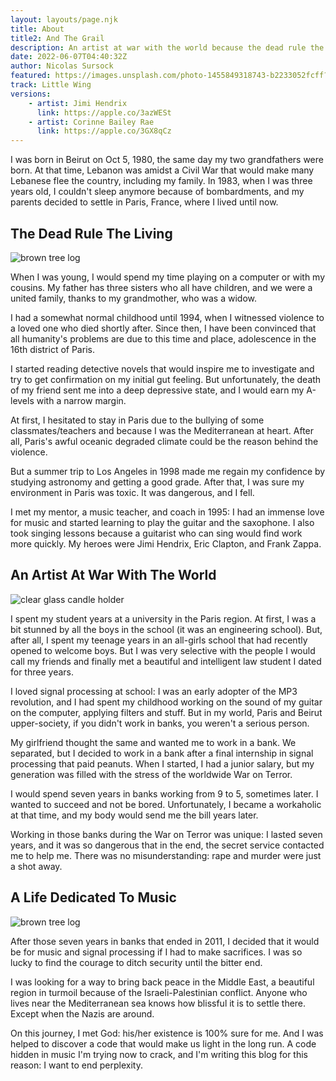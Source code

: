 ```yaml
---
layout: layouts/page.njk
title: About 
title2: And The Grail
description: An artist at war with the world because the dead rule the living. Music is the only way out!
date: 2022-06-07T04:40:32Z
author: Nicolas Sursock
featured: https://images.unsplash.com/photo-1455849318743-b2233052fcff?ixlib=rb-1.2.1&ixid=MnwxMjA3fDB8MHxwaG90by1wYWdlfHx8fGVufDB8fHx8&auto=format&fit=crop
track: Little Wing
versions:
    - artist: Jimi Hendrix
      link: https://apple.co/3azWESt
    - artist: Corinne Bailey Rae
      link: https://apple.co/3GX8qCz
---
```


I was born in Beirut on Oct 5, 1980, the same day my two grandfathers were born. At that time, Lebanon was amidst a Civil War that would make many Lebanese flee the country, including my family. In 1983, when I was three years old, I couldn't sleep anymore because of bombardments, and my parents decided to settle in Paris, France, where I lived until now.

## The Dead Rule The Living

<aside class="md:-mr-56 md:float-right w-full md:w-2/3 md:px-8">
  <img x-intersect.once.ratio-0="$el.src = $el.dataset.src" class="rounded-lg" alt="brown tree log" data-src="https://images.unsplash.com/photo-1476900164809-ff19b8ae5968?ixlib=rb-1.2.1&ixid=MnwxMjA3fDB8MHxwaG90by1wYWdlfHx8fGVufDB8fHx8&auto=format&fit=crop&q=80&w=800&h=600">
</aside>

When I was young, I would spend my time playing on a computer or with my cousins. My father has three sisters who all have children, and we were a united family, thanks to my grandmother, who was a widow.

<!-- <aside class="float-right mx-5 -mr-20 w-80">
    <img class="rounded-lg" alt="" src="/static/img/1990.jpg">
</aside> -->

I had a somewhat normal childhood until 1994, when I witnessed violence to a loved one who died shortly after. Since then, I have been convinced that all humanity's problems are due to this time and place, adolescence in the 16th district of Paris.

I started reading detective novels that would inspire me to investigate and try to get confirmation on my initial gut feeling. But unfortunately, the death of my friend sent me into a deep depressive state, and I would earn my A-levels with a narrow margin.

At first, I hesitated to stay in Paris due to the bullying of some classmates/teachers and because I was the Mediterranean at heart. After all, Paris's awful oceanic degraded climate could be the reason behind the violence.

But a summer trip to Los Angeles in 1998 made me regain my confidence by studying astronomy and getting a good grade. After that, I was sure my environment in Paris was toxic. It was dangerous, and I fell.

I met my mentor, a music teacher, and coach in 1995: I had an immense love for music and started learning to play the guitar and the saxophone. I also took singing lessons because a guitarist who can sing would find work more quickly. My heroes were Jimi Hendrix, Eric Clapton, and Frank Zappa.

## An Artist At War With The World

<aside class="md:-ml-56 md:float-left w-full md:w-2/3 md:px-8">
  <img x-intersect.once.ratio-0="$el.src = $el.dataset.src" class="rounded-lg" alt="clear glass candle holder" data-src="https://images.unsplash.com/photo-1472457974886-0ebcd59440cc?ixlib=rb-1.2.1&ixid=MnwxMjA3fDB8MHxwaG90by1wYWdlfHx8fGVufDB8fHx8&auto=format&fit=crop&q=80&w=800&h=600">
</aside>

I spent my student years at a university in the Paris region. At first, I was a bit stunned by all the boys in the school (it was an engineering school). But, after all, I spent my teenage years in an all-girls school that had recently opened to welcome boys. But I was very selective with the people I would call my friends and finally met a beautiful and intelligent law student I dated for three years.

I loved signal processing at school: I was an early adopter of the MP3 revolution, and I had spent my childhood working on the sound of my guitar on the computer, applying filters and stuff. But in my world, Paris and Beirut upper-society, if you didn't work in banks, you weren't a serious person.

My girlfriend thought the same and wanted me to work in a bank. We separated, but I decided to work in a bank after a final internship in signal processing that paid peanuts. When I started, I had a junior salary, but my generation was filled with the stress of the worldwide War on Terror.

I would spend seven years in banks working from 9 to 5, sometimes later. I wanted to succeed and not be bored. Unfortunately, I became a workaholic at that time, and my body would send me the bill years later.

Working in those banks during the War on Terror was unique: I lasted seven years, and it was so dangerous that in the end, the secret service contacted me to help me. There was no misunderstanding: rape and murder were just a shot away.

## A Life Dedicated To Music

<aside class="md:-mr-56 md:float-right w-full md:w-2/3 md:px-8">
  <img x-intersect.once.ratio-0="$el.src = $el.dataset.src" class="rounded-lg" alt="brown tree log" data-src="https://images.unsplash.com/photo-1487180144351-b8472da7d491?ixlib=rb-1.2.1&ixid=MnwxMjA3fDB8MHxwaG90by1wYWdlfHx8fGVufDB8fHx8&auto=format&fit=crop&q=80&w=800&h=600">
</aside>

After those seven years in banks that ended in 2011, I decided that it would be for music and signal processing if I had to make sacrifices. I was so lucky to find the courage to ditch security until the bitter end.

<!-- <aside class="float-left mx-5 -ml-20 w-80">
    <img class="rounded-lg" alt="" src="/static/img/2020.jpg">
</aside> -->

I was looking for a way to bring back peace in the Middle East, a beautiful region in turmoil because of the Israeli-Palestinian conflict. Anyone who lives near the Mediterranean sea knows how blissful it is to settle there. Except when the Nazis are around.

On this journey, I met God: his/her existence is 100% sure for me. And I was helped to discover a code that would make us light in the long run. A code hidden in music I'm trying now to crack, and I'm writing this blog for this reason: I want to end perplexity.

<!-- ```
[Intro]

[Verse 1]
Well she's walking, through the clouds
With a circus mind that's running round
Butterflies and zebras
And moonbeams
And-a, fairytales
That's all she ever thinks about
Riding with the wind


[Verse 2]
When I'm sad, she comes to me
With a thousand smiles she gives to me free
It's alright, she said, it's alright
Take anything you want from me
Anything, anything
Fly on, little wing

[Outro]
Yeah, yeah, yeah, yeah, little wing
``` -->